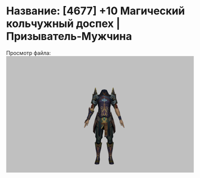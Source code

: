 # Название: [4677] +10 Магический кольчужный доспех | Призыватель-Мужчина

Просмотр файла:
![p080005.png](p080005.png)